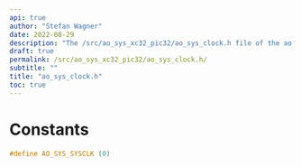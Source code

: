 ```yaml
---
api: true
author: "Stefan Wagner"
date: 2022-08-29
description: "The /src/ao_sys_xc32_pic32/ao_sys_clock.h file of the ao real-time operating system."
draft: true
permalink: /src/ao_sys_xc32_pic32/ao_sys_clock.h/
subtitle: ""
title: "ao_sys_clock.h"
toc: true
---
```


# Constants

```c
#define AO_SYS_SYSCLK (0)
```

